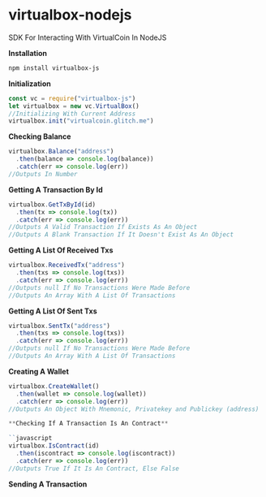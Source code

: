 # virtualbox-nodejs
SDK For Interacting With VirtualCoin In NodeJS

**Installation**

```bash
npm install virtualbox-js
```

**Initialization**

```javascript
const vc = require("virtualbox-js")
let virtualbox = new vc.VirtualBox()
//Initializing With Current Address
virtualbox.init("virtualcoin.glitch.me")
```

**Checking Balance**

```javascript
virtualbox.Balance("address")
  .then(balance => console.log(balance))
  .catch(err => console.log(err))
//Outputs In Number
```

**Getting A Transaction By Id**

```javascript
virtualbox.GetTxById(id)
  .then(tx => console.log(tx))
  .catch(err => console.log(err))
//Outputs A Valid Transaction If Exists As An Object
//Outputs A Blank Transaction If It Doesn't Exist As An Object
```

**Getting A List Of Received Txs**

```javascript
virtualbox.ReceivedTx("address")
  .then(txs => console.log(txs))
  .catch(err => console.log(err))
//Outputs null If No Transactions Were Made Before
//Outputs An Array With A List Of Transactions
```

**Getting A List Of Sent Txs**

```javascript
virtualbox.SentTx("address")
  .then(txs => console.log(txs))
  .catch(err => console.log(err))
//Outputs null If No Transactions Were Made Before
//Outputs An Array With A List Of Transactions
```

**Creating A Wallet**

```javascript
virtualbox.CreateWallet()
  .then(wallet => console.log(wallet))
  .catch(err => console.log(err))
//Outputs An Object With Mnemonic, Privatekey and Publickey (address)

**Checking If A Transaction Is An Contract**

``javascript
virtualbox.IsContract(id)
  .then(iscontract => console.log(iscontract))
  .catch(err => console.log(err))
//Outputs True If It Is An Contract, Else False
```

**Sending A Transaction**
```javascript
```
